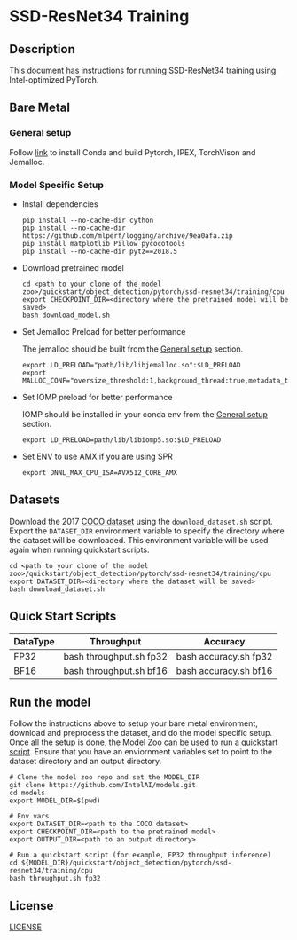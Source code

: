 # SSD-ResNet34 Training

## Description
This document has instructions for running SSD-ResNet34 training using Intel-optimized PyTorch.

## Bare Metal
### General setup

Follow [link](/docs/general/pytorch/BareMetalSetup.md) to install Conda and build Pytorch, IPEX, TorchVison and Jemalloc.

### Model Specific Setup
* Install dependencies
  ```
  pip install --no-cache-dir cython
  pip install --no-cache-dir https://github.com/mlperf/logging/archive/9ea0afa.zip
  pip install matplotlib Pillow pycocotools
  pip install --no-cache-dir pytz==2018.5
  ```

* Download pretrained model
  ```
  cd <path to your clone of the model zoo>/quickstart/object_detection/pytorch/ssd-resnet34/training/cpu
  export CHECKPOINT_DIR=<directory where the pretrained model will be saved>
  bash download_model.sh
  ```

* Set Jemalloc Preload for better performance

  The jemalloc should be built from the [General setup](#general-setup) section.
  ```
  export LD_PRELOAD="path/lib/libjemalloc.so":$LD_PRELOAD
  export MALLOC_CONF="oversize_threshold:1,background_thread:true,metadata_thp:auto,dirty_decay_ms:9000000000,muzzy_decay_ms:9000000000"
  ```

* Set IOMP preload for better performance

  IOMP should be installed in your conda env from the [General setup](#general-setup) section.
  ```
  export LD_PRELOAD=path/lib/libiomp5.so:$LD_PRELOAD
  ```

* Set ENV to use AMX if you are using SPR
  ```
  export DNNL_MAX_CPU_ISA=AVX512_CORE_AMX
  ```

## Datasets

Download the 2017 [COCO dataset](https://cocodataset.org) using the `download_dataset.sh` script.
Export the `DATASET_DIR` environment variable to specify the directory where the dataset
will be downloaded. This environment variable will be used again when running quickstart scripts.
```
cd <path to your clone of the model zoo>/quickstart/object_detection/pytorch/ssd-resnet34/training/cpu
export DATASET_DIR=<directory where the dataset will be saved>
bash download_dataset.sh
```

## Quick Start Scripts

|  DataType   | Throughput  |   Accuracy  |
| ----------- | ----------- | ----------- |
| FP32        | bash throughput.sh fp32 | bash accuracy.sh fp32 |
| BF16        | bash throughput.sh bf16 | bash accuracy.sh bf16 |

## Run the model

Follow the instructions above to setup your bare metal environment, download and
preprocess the dataset, and do the model specific setup. Once all the setup is done,
the Model Zoo can be used to run a [quickstart script](#quick-start-scripts).
Ensure that you have an enviornment variables set to point to the dataset directory
and an output directory.

```
# Clone the model zoo repo and set the MODEL_DIR
git clone https://github.com/IntelAI/models.git
cd models
export MODEL_DIR=$(pwd)

# Env vars
export DATASET_DIR=<path to the COCO dataset>
export CHECKPOINT_DIR=<path to the pretrained model>
export OUTPUT_DIR=<path to an output directory>

# Run a quickstart script (for example, FP32 throughput inference)
cd ${MODEL_DIR}/quickstart/object_detection/pytorch/ssd-resnet34/training/cpu
bash throughput.sh fp32
```

<!--- 80. License -->
## License

[LICENSE](/LICENSE)
